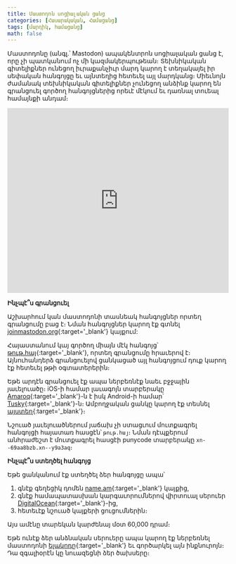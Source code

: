 ```yaml
---
title: Մաստոդոն սոցիալական ցանց
categories: [Հասարակական, Համացանց]
tags: [մարդիկ, համացանց]
math: false
---
```


Մաստոդոնը (անգլ.՝ Mastodon) ապակենտրոն սոցիալական ցանց է, որը չի պատկանում ոչ մի կազմակերպութեան։ Տեխնիկական գիտելիքներ ունեցող իւրաքանչիւր մարդ կարող է տեղակայել իր սեփական հանգոյցը եւ այնտեղից հետեւել այլ մարդկանց։ Միեւնոյն ժամանակ տեխնիկական գիտելիքներ չունեցող անձինք կարող են գրանցուել գործող հանգոյցներից որեւէ մէկում եւ դառնալ տուեալ համայնքի անդամ։

<iframe type="text/html" width="100%" height="420"
src="https://www.youtube.com/embed/F1VcJTvx1NU?cc_load_policy=1&fs=1"
frameborder="0" allowfullscreen="1"></iframe>

**Ինչպէ՞ս գրանցուել**

Աշխարհում կան մաստոդոնի տասնեակ հանգոյցներ որտեղ գրանցումը բաց է։ Նման հանգոյցներ կարող էք գտնել [joinmastodon.org](https://joinmastodon.org/communities/general){:target='\_blank'} կայքում:

Հայաստանում կայ գործող միայն մէկ հանգոյց՝ [թութ.հայ](https://թութ.հայ){:target='\_blank'}, որտեղ գրանցումը հրաւերով է։ Այնուհանդերձ գրանցուելով ցանկացած այլ հանգոյցում դուք կարող էք հետեւել թթի օգտատերերին։

Եթե արդէն գրանցուել էք ապա ներբեռնէք նաեւ բջջային յաւելուածը։ iOS-ի համար լաւագոյն տարբերակը [Amaroq](https://itunes.apple.com/us/app/amarok-for-mastodon/id1214116200?ls=1&mt=8){:target='\_blank'}-ն է իսկ Android-ի համար՝ [Tusky](https://play.google.com/store/apps/details?id=com.keylesspalace.tusky){:target='\_blank'}-ն։ Ամբողջական ցանկը կարող էք տեսնել [այստեղ](https://joinmastodon.org/apps){:target='\_blank'}։

Նշուած յաւելուածներում յաճախ չի ստացւում մուտքագրել հանգոյցի հայատառ հասցէն՝ `թութ.հայ`։ Նման դէպքերում անհրաժեշտ է մուտքագրել հասցէի punycode տարբերակը `xn--69aa8bzb.xn--y9a3aq`։

**Ինչպէ՞ս ստեղծել հանգոյց**

Եթե ցանկանում էք ստեղծել ձեր հանգոյցը ապա՝

1. գնէք գեղեցիկ դոմեն [name.am](https://name.am){:target='\_blank'} կայքից,
2. գնէք համապատասխան կարգաւորումներով վիրտուալ սերուեր [DigitalOcean](https://marketplace.digitalocean.com/apps/mastodon){:target='\_blank'}-ից,
3. հետեւէք նշուած կայքերի ցուցումներին։

Այս ամէնը տարեկան կարժենայ մօտ 60,000 դրամ։

Եթե ունէք ձեր անձնական սերուերը ապա կարող էք ներբեռնել մաստոդոնի [ելակոդը](https://github.com/tootsuite/mastodon){:target='\_blank'} եւ գործարկել այն ինքնուրոյն։ Դա զգալիօրէն կը նուազեցնի ձեր ծախսերը։
